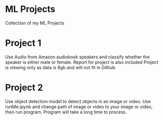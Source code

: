# ML Projects
Collection of my ML Projects

# Project 1
Use Audio from Amazon audiobook speakers and classify whether the speaker is either male or female.
Report for project is also included
Project is viewing only as data is 8gb and will not fit in Github.

# Project 2
Use object detection model to detect objects in an image or video.
Use runMe.ipynb and change path of image or video to your image or video, then run program.
Program will take a long time to process.
